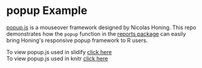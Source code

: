 popup Example
===

[popup.js](https://github.com/nhoening/popup.js) is a mouseover framework designed by Nicolas Honing.  This repo demonstrates how the `popup` function in the [reports package](https://github.com/trinker/reports) can easily bring Honing's responsive popup framework to R users.

To view popup.js used in slidify [click here](http://trinker.github.io/popup.js/index.html)  
To view popup.js used in knitr [click here](http://htmlpreview.github.io/?https://github.com/trinker/popup_example/blob/master/REPORT/popup_example.html)
